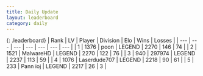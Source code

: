 ```yaml
---
title: Daily Update
layout: leaderboard
category: daily
---
```


{: .leaderboard}
| Rank | LV | Player | Division | Elo | Wins | Losses |
| --- | --- | --- | --- | --- | --- | --- |
| <span data-change="0">1</span> | 1376 | <span title="ID: 540690">poon</span> | LEGEND | <span data-change="27">2270</span> | <span data-change="13">146</span> | <span data-change="4">74</span> |
| <span data-change="16">2</span> | 1521 | <span title="ID: 261794">MalwareHD</span> | LEGEND | <span data-change="90">2270</span> | <span data-change="16">122</span> | <span data-change="1">76</span> |
| <span data-change="-1">3</span> | 940 | <span title="ID: 544038">297974</span> | LEGEND | <span data-change="0">2237</span> | <span data-change="0">113</span> | <span data-change="0">59</span> |
| <span data-change="-1">4</span> | 1076 | <span title="ID: 372321">Laserdude707</span> | LEGEND | <span data-change="0">2218</span> | <span data-change="0">90</span> | <span data-change="0">61</span> |
| <span data-change="-1">5</span> | 233 | <span title="ID: 540693">Pann ioj</span> | LEGEND | <span data-change="3">2217</span> | <span data-change="2">26</span> | <span data-change="1">3</span> |